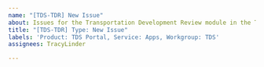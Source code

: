 ```yaml
---
name: "[TDS-TDR] New Issue"
about: Issues for the Transportation Development Review module in the TDS Portal
title: "[TDS-TDR] Type: New Issue"
labels: 'Product: TDS Portal, Service: Apps, Workgroup: TDS'
assignees: TracyLinder

---
```



